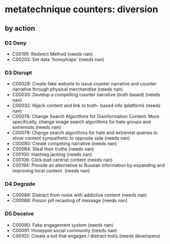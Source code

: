 # metatechnique counters: diversion

## by action


### D2 Deny
* C00195: Redirect Method (needs nan)
* C00202: Set data 'honeytraps' (needs nan)

### D3 Disrupt
* C00029: Create fake website to issue counter narrative and counter narrative through physical merchandise (needs nan)
* C00030: Develop a compelling counter narrative (truth based) (needs nan)
* C00032: Hijack content and link to truth- based info  (platform)  (needs nan)
* C00078: Change Search Algorithms for Disinformation Content. More specifically, change image search algorithms for hate groups and extremists (needs nan)
* C00079: Change search algorithms for hate and extremist queries to show content sympathetic to opposite side (needs nan)
* C00080: Create competing narrative (needs nan)
* C00084: Steal their truths (needs nan)
* C00100: Hashtag jacking (needs nan)
* C00106: Click-bait centrist content (needs nan)
* C00194: Provide an alternative to Russian information by expanding and improving local content. (needs nan)

### D4 Degrade
* C00086: Distract from noise with addictive content (needs nan)
* C00088: Poison pill recasting of message (needs nan)

### D5 Deceive
* C00090: Fake engagement system (needs nan)
* C00091: Honeypot social community (needs nan)
* C00103: Create a bot that engages / distract trolls (needs developers)
